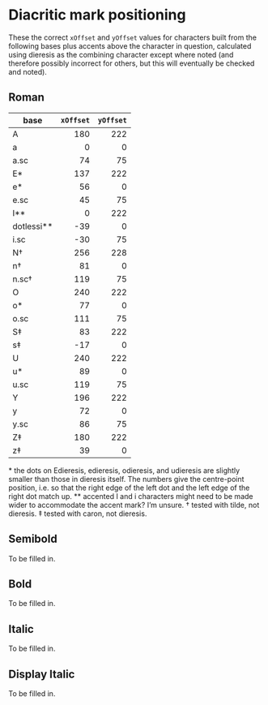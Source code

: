 # Diacritic mark positioning

These the correct `xOffset` and `yOffset` values for characters built from the following bases plus accents above the character in question, calculated using dieresis as the combining character except where noted (and therefore possibly incorrect for others, but this will eventually be checked and noted).

## Roman

| base | `xOffset` | `yOffset` |
| -- | --:| --:|
| A | 180 | 222 |
| a | 0 | 0 |
| a.sc | 74 | 75 |
| E* | 137 | 222 |
| e* | 56 | 0 |
| e.sc | 45 | 75 |
| I** | 0 | 222 |
| dotlessi** | -39 | 0 |
| i.sc | -30 | 75 |
| N† | 256 | 228 |
| n† | 81 | 0 |
| n.sc† | 119 | 75 |
| O | 240 | 222 |
| o* | 77 | 0 |
| o.sc | 111 | 75 |
| S‡ | 83 | 222 |
| s‡ | -17 | 0 |
| U | 240 | 222 |
| u* | 89 | 0 |
| u.sc | 119 | 75 |
| Y | 196 | 222 |
| y | 72 | 0 |
| y.sc | 86 | 75 |
| Z‡ | 180 | 222 |
| z‡ | 39 | 0 |

\* the dots on Edieresis, edieresis, odieresis, and udieresis are slightly smaller than those in dieresis itself. The numbers give the centre-point position, i.e. so that the right edge of the left dot and the left edge of the right dot match up.
** accented I and i characters might need to be made wider to accommodate the accent mark? I’m unsure.
† tested with tilde, not dieresis.
‡ tested with caron, not dieresis.

## Semibold

To be filled in.

## Bold

To be filled in.

## Italic

To be filled in.

## Display Italic

To be filled in.
